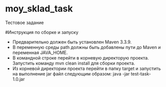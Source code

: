 # moy_sklad_task
Тестовое задание

#Инструкция по сборке и запуску
* Предварительно должен быть установлен Maven 3.3.9.
* В переменную среды path должны быть добавлены пути до Maven и переменная JAVA_HOME.
* В командной строке перейти в корневую директорую проекта. Запустить команду mvn clean install для сборки проекта.
* Из корневой директории проекта перейти в папку target и запустить на выполнение jar файл следующим образом: java -jar test-task-1.0.jar
